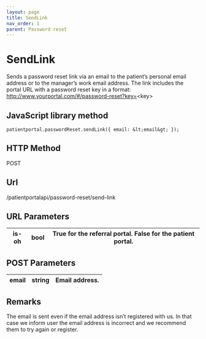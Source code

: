 ```yaml
---
layout: page
title: SendLink
nav_order: 1
parent: Password reset
---
```


# SendLink

Sends a password reset link via an email to the patient’s personal email address or to the manager’s work email address. The link includes the portal URL with a password reset key in a format: <http://www.yourportal.com/#/password-reset?key=><key\>

## JavaScript library method

```
patientportal.passwordReset.sendLink({ email: &lt;email&gt; });
```

## HTTP Method

POST

## ****Url****

/patientportalapi/password-reset/send-link

## URL Parameters

| is-oh | bool | True for the referral portal. False for the patient portal. |
| --- | --- | --- |

## POST Parameters

| email | string | Email address. |
| --- | --- | --- |

## Remarks

The email is sent even if the email address isn’t registered with us. In that case we inform user the email address is incorrect and we recommend them to try again or register.

